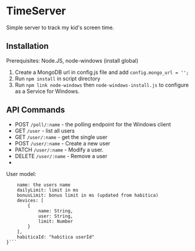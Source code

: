 # TimeServer

Simple server to track my kid's screen time. 

## Installation

Prerequisites: Node.JS, node-windows (install global)

1. Create a MongoDB url in config.js file and add `config.mongo_url = '';`
2. Run `npm install` in script directory
3. Run `npm link node-windows` then `node-windows-install.js` to configure as a Service for Windows.


## API Commands

* POST `/poll/:name` - the polling endpoint for the Windows client
* GET `/user` - list all users
* GET `/user/:name` - get the single user
* POST `/user/:name` - Create a new user
* PATCH `/user/:name` - Modify a user. 
* DELETE `/user/:name` - Remove a user
* 



User model:
```{
    name: the users name
    dailyLimit: limit in ms
    bonusLimit: bonus limit in ms (updated from habitica)
    devices: [
        {
            name: String,
            user: String,
            limit: Number
        }
    ],
    habiticaId: "habitica userId"
}```